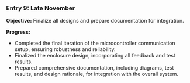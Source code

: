 ### Entry 9: Late November
**Objective:** Finalize all designs and prepare documentation for integration.

**Progress:**
- Completed the final iteration of the microcontroller communication setup, ensuring robustness and reliability.
- Finalized the enclosure design, incorporating all feedback and test results.
- Prepared comprehensive documentation, including diagrams, test results, and design rationale, for integration with the overall system.
